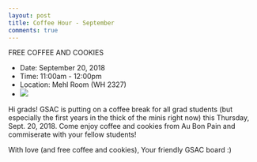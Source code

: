 ```yaml
---
layout: post
title: Coffee Hour - September
comments: true
---
```

FREE COFFEE AND COOKIES
- Date: September 20, 2018
- Time: 11:00am - 12:00pm
- Location: Mehl Room (WH 2327)
- <a target="_blank" href="https://calendar.google.com/event?action=TEMPLATE&amp;tmeid=MjUzNW0wcW1ua2lxcG1vNHY4cGlocG52bzMgY211Lm1zZS5nc2FjQG0&amp;tmsrc=cmu.mse.gsac%40gmail.com"><img border="0" src="https://www.google.com/calendar/images/ext/gc_button1_en.gif"></a>

Hi grads! GSAC is putting on a coffee break for all grad students (but especially the first years in the thick of the minis right now) this Thursday, Sept. 20, 2018. Come enjoy coffee and cookies from Au Bon Pain and commiserate with your fellow students!

With love (and free coffee and cookies),
Your friendly GSAC board :)